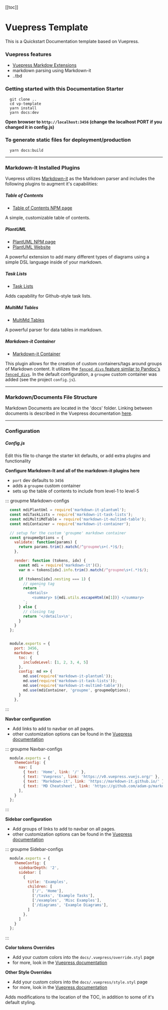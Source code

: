 [[toc]]

<!-- ============================================================ -->

# Vuepress Template

This is a Quickstart Documentation template based on Vuepress.


### Vuepress features
  * [Vuepress Markdow Extensions](https://v0.vuepress.vuejs.org/guide/markdown.html#front-matter)
  * markdown parsing using Markdown-it
  * ..tbd


### Getting started with this Documentation Starter

```
  git clone ..
  cd vp-template
  yarn install
  yarn docs:dev

```

**Open browser to `http://localhost:3456` (change the localhost PORT if you changed it in config.js)**



### To generate static files for deployment/production

```
  yarn docs:build
```


---
### Markdown-It Installed Plugins

Vuepress utilizes [Markdown-it]() as the Markdown parser and includes the following plugins to augment it's capabilities:


##### Table of Contents
  * [Table of Contents NPM page](https://www.npmjs.com/package/markdown-it-table-of-contents)

A simple, customizable table of contents.


##### PlantUML
  * [PlantUML NPM page](https://www.npmjs.com/package/markdown-it-plantuml)
  * [PlantUML Website](http://plantuml.com/)

A powerful extension to add many different types of diagrams using a simple DSL language inside of your markdown.


##### Task Lists
  * [Task Lists](https://www.npmjs.com/package/markdown-it-task-lists)

Adds capability for Github-style task lists.


##### MultiMd Tables
  * [MultiMd Tables](https://www.npmjs.com/package/markdown-it-multimd-table)

A powerful parser for data tables in markdown.


##### Markdown-it Container
  * [Markdown-it Container](https://github.com/markdown-it/markdown-it-container)

This plugin allows for the creation of custom containers/tags around groups of Markdown content.  It utilizes the [`fenced divs` feature similar to Pandoc's `fenced_divs`](https://pandoc.org/MANUAL.html#divs-and-spans). In the default configuration, a `groupme` custom container was added (see the project `config.js`).


---
### Markdown/Documents File Structure

Markdown Documents are located in the 'docs' folder. Linking between documents is described in the Vuepress documentation [here](http://TODO).


---
### Configuration

##### Config.js

Edit this file to change the starter kit defaults, or add extra plugins and functionality

**Configure Markdown-It and all of the markdown-it plugins here**
  * `port` dev defaults to `3456`
  * adds a `groupme` custom container
  * sets up the table of contents to include from level-1 to level-5


::: groupme Markdown-configs
``` js
  const mdiPlantUml = require('markdown-it-plantuml');
  const mdiTaskLists = require('markdown-it-task-lists');
  const mdiMultiMdTable = require('markdown-it-multimd-table');
  const mdiContainer = require('markdown-it-container');

  // setup for the custom 'groupme' markdown container
  const groupmeOptions = {
    validate: function(params) {
      return params.trim().match(/^groupme\s+(.*)$/);
    },

    render: function (tokens, idx) {
      const mdi = require('markdown-it')();
      var m = tokens[idx].info.trim().match(/^groupme\s+(.*)$/);

      if (tokens[idx].nesting === 1) {
        // opening tag
        return `
          <details>
            <summary> ${mdi.utils.escapeHtml(m[1])} </summary>
        `;
      } else {
        // closing tag
        return '</details>\n';
      }
    }
  };


  module.exports = {
    port: 3456,
    markdown: {
      toc: {
        includeLevel: [1, 2, 3, 4, 5]
      },
      config: md => {
        md.use(require('markdown-it-plantuml'));
        md.use(require('markdown-it-task-lists'));
        md.use(require('markdown-it-multimd-table'));
        md.use(mdiContainer, 'groupme', groupmeOptions);
      }
    },

```
:::


**Navbar configuration**
  * Add links to add to navbar on all pages.
  * other customization options can be found in the [Vuepress documentation](https://TODO)

::: groupme Navbar-configs
```js
  module.exports = {
    themeConfig: {
      nav: [
        { text: 'Home', link: '/' },
        { text: 'Vuepress', link: 'https://v0.vuepress.vuejs.org/' },
        { text: 'Markdown-it', link: 'https://markdown-it.github.io/' },
        { text: 'MD Cheatsheet', link: 'https://github.com/adam-p/markdown-here/wiki/Markdown-Cheatsheet' },
      ],
    }
  };
```
:::


**Sidebar configuration**
  * Add groups of links to add to navbar on all pages.
  * other customization options can be found in the [Vuepress documentation](https://TODO)

::: groupme Sidebar-configs
```js
  module.exports = {
    themeConfig: {
      sidebarDepth: '2',
      sidebar: [
        {
          title: 'Examples',
          children: [
            ['/', 'Home'],
            ['/tasks', 'Example Tasks'],
            ['/examples', 'Misc Examples'],
            ['/diagrams', 'Example Diagrams'],
          ]
        },
      ]
    }
  };
```
:::


**Color tokens Overrides**
  * Add your custom colors into the `docs/.vuepress/override.styl` page
  * for more, look in the [Vuepress documentation](https://TODO)


**Other Style Overrides**
  * Add your custom colors into the `docs/.vuepress/style.styl` page
  * for more, look in the [Vuepress documentation](https://TODO)

Adds modifications to the location of the TOC, in addition to some of it's default styling.

